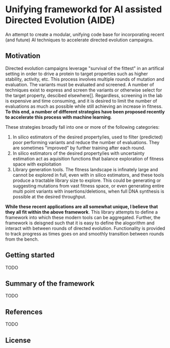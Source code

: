 # Unifying frameworkd for AI assisted Directed Evolution (AIDE)
An attempt to create a modular, unifying code base for incorporating recent (and future) AI techniques to accelerate directed evolution campaigns. 

## Motivation

Directed evolution campaigns leverage "survival of the fittest" in an artifical setting in order to drive a protein to target properties such as higher stability, activity, etc. This process involves multiple rounds of mutation and evaluation. The variants must be evaluated and screened. A number of techniques exist to express and screen the variants or otherwise select for the target property, descibed elsewhere[]. Regardless, screening in the lab is expensive and time consuming, and it is desired to limit the number of evaluations as much as possible while still achieving an increase in fitness. __To this end, a number of different strategies have been proposed recently to accelerate this process with machine learning__. 

These strategies broadly fall into one or more of the following categories:

1. In silico estimators of the desired property/ies, used to filter (predicted) poor performing variants and reduce the number of evaluations. They are sometimes "improved" by further training after each round.
2. In silico estimators of the desired property/ies with uncertainty estimation act as aquisition functions that balance exploration of fitness space with exploitation
3. Library generation tools. The fitness landscape is infinately large and cannot be explored in full, even with in silico estimators, and these tools produce a tractable library size to explore. This could be generating or suggesting mutations from vast fitness space, or even generating entire multi point variants with insertions/deletions, when full DNA synthesis is possible at the desired throughput.

__While these recent applications are all somewhat unique, I believe that they all fit within the above framework__. This library attempts to define a framework into which these modern tools can be aggregated. Further, the framework is deisgned such that it is easy to define the alogorithm and interact with between rounds of directed evolution. Functionality is provided to track progress as times goes on and smoothly transition between rounds from the bench.

## Getting started

TODO

## Summary of the framework

TODO

## References

TODO

## License